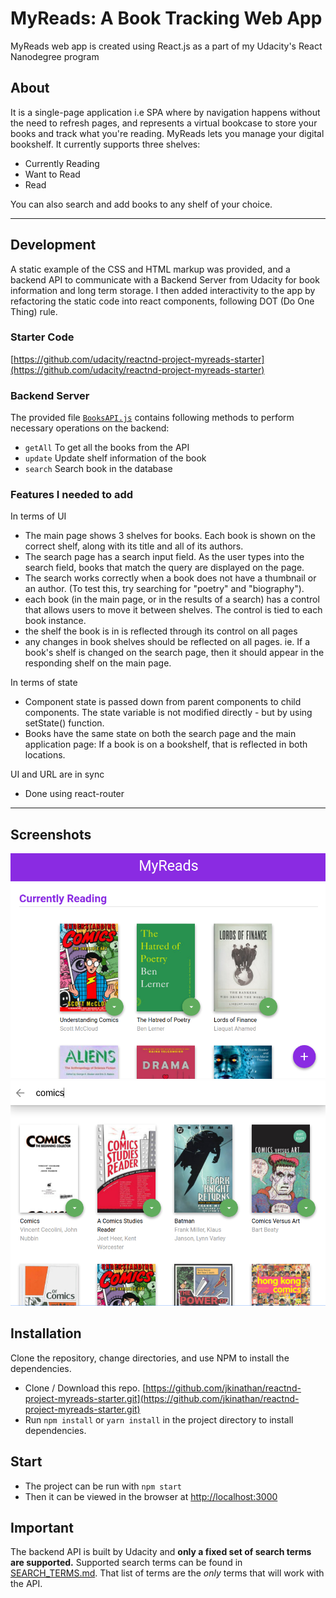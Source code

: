 # MyReads: A Book Tracking Web App
MyReads web app is created using React.js as a part of my Udacity's React Nanodegree program

## About
It is a single-page application i.e SPA  where by navigation happens without the need to refresh pages, and represents a virtual bookcase to store your books and track what you're reading.
MyReads lets you manage your digital bookshelf. It currently supports three shelves:
- Currently Reading
- Want to Read
- Read

You can also search and add books to any shelf of your choice. 

-------
## Development
A static example of the CSS and HTML markup was provided, and a backend API to communicate with a Backend Server from Udacity for book information and long term storage.
I then added interactivity to the app by refactoring the static code into react components, following DOT (Do One Thing) rule.

### Starter Code
[https://github.com/udacity/reactnd-project-myreads-starter](https://github.com/udacity/reactnd-project-myreads-starter)

### Backend Server

The provided file [`BooksAPI.js`](src/BooksAPI.js) contains following methods to perform necessary operations on the backend:

* `getAll` To get all the books from the API
* `update` Update shelf information of the book
* `search` Search book in the database


### Features I needed to add

In terms of UI
- The main page shows 3 shelves for books. Each book is shown on the correct shelf, along with its title and all of its authors.
- The search page has a search input field. As the user types into the search field, books that match the query are displayed on the page.
- The search works correctly when a book does not have a thumbnail or an author. (To test this, try searching for "poetry" and "biography").
- each book (in the main page, or in the results of a search) has a control that allows users to move it between shelves. The control is tied to each book instance.
- the shelf the book is in is reflected through its control on all pages
- any changes in book shelves should be reflected on all pages.
    ie. If a book's shelf is changed on the search page, then it should appear in the responding shelf on the main page.

In terms of state
- Component state is passed down from parent components to child components. The state variable is not modified directly - but by using setState() function.
- Books have the same state on both the search page and the main application page: If a book is on a bookshelf, that is reflected in both locations.

UI and URL are in sync
- Done using react-router

---------
## Screenshots
![screenshot1](./public/images/pic1.png)
![screenshot2](./public/images/pic2.png)

## Installation

Clone the repository, change directories, and use NPM to install the dependencies.
- Clone / Download this repo. [https://github.com/jkinathan/reactnd-project-myreads-starter.git](https://github.com/jkinathan/reactnd-project-myreads-starter.git)
- Run `npm install` or `yarn install` in the project directory to install dependencies.

## Start
- The project can be run with `npm start`
- Then it can be viewed in the browser at [http://localhost:3000](http://localhost:3000)


## Important
The backend API is built by Udacity and **only a fixed set of search terms are supported.** Supported search terms can be found in [SEARCH_TERMS.md](SEARCH_TERMS.md). That list of terms are the _only_ terms that will work with the API.
